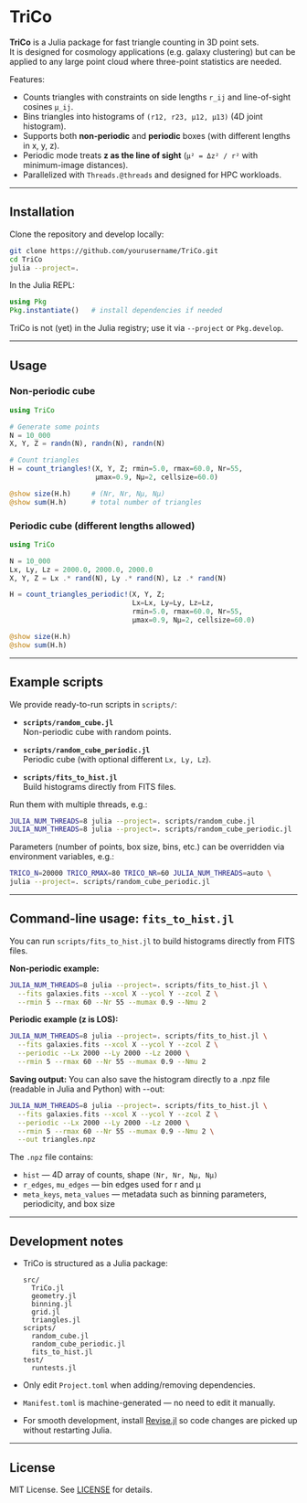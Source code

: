 # TriCo

**TriCo** is a Julia package for fast triangle counting in 3D point sets.  
It is designed for cosmology applications (e.g. galaxy clustering) but can be applied
to any large point cloud where three-point statistics are needed.

Features:

- Counts triangles with constraints on side lengths `r_ij` and line-of-sight cosines `μ_ij`.
- Bins triangles into histograms of `(r12, r23, μ12, μ13)` (4D joint histogram).
- Supports both **non-periodic** and **periodic** boxes (with different lengths in x, y, z).
- Periodic mode treats **z as the line of sight** (`μ² = Δz² / r²` with minimum-image distances).
- Parallelized with `Threads.@threads` and designed for HPC workloads.

---

## Installation

Clone the repository and develop locally:

```bash
git clone https://github.com/yourusername/TriCo.git
cd TriCo
julia --project=.
```

In the Julia REPL:

```julia
using Pkg
Pkg.instantiate()   # install dependencies if needed
```

TriCo is not (yet) in the Julia registry; use it via `--project` or `Pkg.develop`.

---

## Usage

### Non-periodic cube

```julia
using TriCo

# Generate some points
N = 10_000
X, Y, Z = randn(N), randn(N), randn(N)

# Count triangles
H = count_triangles!(X, Y, Z; rmin=5.0, rmax=60.0, Nr=55,
                     μmax=0.9, Nμ=2, cellsize=60.0)

@show size(H.h)     # (Nr, Nr, Nμ, Nμ)
@show sum(H.h)      # total number of triangles
```

### Periodic cube (different lengths allowed)

```julia
using TriCo

N = 10_000
Lx, Ly, Lz = 2000.0, 2000.0, 2000.0
X, Y, Z = Lx .* rand(N), Ly .* rand(N), Lz .* rand(N)

H = count_triangles_periodic!(X, Y, Z;
                              Lx=Lx, Ly=Ly, Lz=Lz,
                              rmin=5.0, rmax=60.0, Nr=55,
                              μmax=0.9, Nμ=2, cellsize=60.0)

@show size(H.h)
@show sum(H.h)
```

---

## Example scripts

We provide ready-to-run scripts in `scripts/`:

- **`scripts/random_cube.jl`**  
  Non-periodic cube with random points.

- **`scripts/random_cube_periodic.jl`**  
  Periodic cube (with optional different `Lx, Ly, Lz`).

- **`scripts/fits_to_hist.jl`**  
  Build histograms directly from FITS files.

Run them with multiple threads, e.g.:

```bash
JULIA_NUM_THREADS=8 julia --project=. scripts/random_cube.jl
JULIA_NUM_THREADS=8 julia --project=. scripts/random_cube_periodic.jl
```

Parameters (number of points, box size, bins, etc.) can be overridden via environment variables, e.g.:

```bash
TRICO_N=20000 TRICO_RMAX=80 TRICO_NR=60 JULIA_NUM_THREADS=auto \
julia --project=. scripts/random_cube_periodic.jl
```

---

## Command-line usage: `fits_to_hist.jl`

You can run `scripts/fits_to_hist.jl` to build histograms directly from FITS files.

**Non-periodic example:**
```bash
JULIA_NUM_THREADS=8 julia --project=. scripts/fits_to_hist.jl \
  --fits galaxies.fits --xcol X --ycol Y --zcol Z \
  --rmin 5 --rmax 60 --Nr 55 --mumax 0.9 --Nmu 2
```

**Periodic example (z is LOS):**
```bash
JULIA_NUM_THREADS=8 julia --project=. scripts/fits_to_hist.jl \
  --fits galaxies.fits --xcol X --ycol Y --zcol Z \
  --periodic --Lx 2000 --Ly 2000 --Lz 2000 \
  --rmin 5 --rmax 60 --Nr 55 --mumax 0.9 --Nmu 2
```

**Saving output:**
You can also save the histogram directly to a .npz file (readable in Julia and Python) with --out:
```bash
JULIA_NUM_THREADS=8 julia --project=. scripts/fits_to_hist.jl \
  --fits galaxies.fits --xcol X --ycol Y --zcol Z \
  --periodic --Lx 2000 --Ly 2000 --Lz 2000 \
  --rmin 5 --rmax 60 --Nr 55 --mumax 0.9 --Nmu 2 \
  --out triangles.npz
```

The `.npz` file contains:

- `hist` — 4D array of counts, shape `(Nr, Nr, Nμ, Nμ)`
- `r_edges`, `mu_edges` — bin edges used for r and μ
- `meta_keys`, `meta_values` — metadata such as binning parameters, periodicity, and box size

---

## Development notes

- TriCo is structured as a Julia package:
  ```
  src/
    TriCo.jl
    geometry.jl
    binning.jl
    grid.jl
    triangles.jl
  scripts/
    random_cube.jl
    random_cube_periodic.jl
    fits_to_hist.jl
  test/
    runtests.jl
  ```

- Only edit `Project.toml` when adding/removing dependencies.
- `Manifest.toml` is machine-generated — no need to edit it manually.
- For smooth development, install [Revise.jl](https://timholy.github.io/Revise.jl/stable/)
  so code changes are picked up without restarting Julia.

---

## License

MIT License. See [LICENSE](LICENSE) for details.

